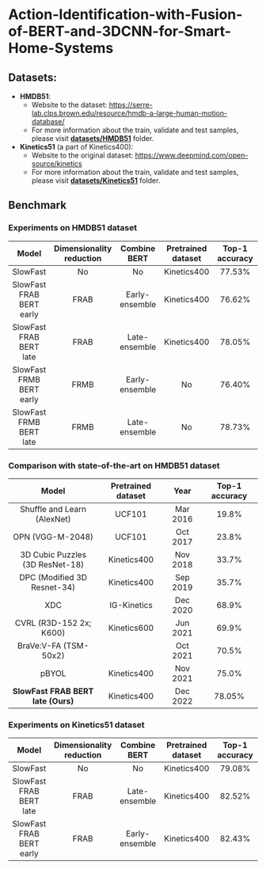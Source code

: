 # Action-Identification-with-Fusion-of-BERT-and-3DCNN-for-Smart-Home-Systems

## Datasets:
  - **HMDB51**:
    - Website to the dataset: https://serre-lab.clps.brown.edu/resource/hmdb-a-large-human-motion-database/
    - For more information about the train, validate and test samples, please visit <a href="datasets/HMDB51"><strong>datasets/HMDB51</strong></a> folder.
  - **Kinetics51** (a part of Kinetics400): 
    - Website to the original dataset: https://www.deepmind.com/open-source/kinetics
    - For more information about the train, validate and test samples, please visit <a href="datasets/Kinetics51"><strong>datasets/Kinetics51</strong></a> folder.

## Benchmark

### Experiments on HMDB51 dataset
| Model | Dimensionality reduction | Combine BERT | Pretrained dataset | Top-1 accuracy | Top-3 accuracy |
| :---: | :---: | :---: | :---: | :---: | :---: |
| SlowFast | No | No | Kinetics400 | 77.53% | 90.87% |
| SlowFast FRAB BERT early | FRAB | Early-ensemble | Kinetics400 | 76.62% | 91.03% |
| SlowFast FRAB BERT late | FRAB | Late-ensemble | Kinetics400 | 78.05% | 91.63% |
| SlowFast FRMB BERT early | FRMB | Early-ensemble | No | 76.40% | 91.40% |
| SlowFast FRMB BERT late | FRMB | Late-ensemble | No | 78.73% | 91.40% |

### Comparison with state-of-the-art on HMDB51 dataset
| Model | Pretrained dataset | Year | Top-1 accuracy |
| :---: | :---: | :---: | :---: |
| Shuffle and Learn (AlexNet) | UCF101 | Mar 2016 | 19.8% |
| OPN (VGG-M-2048) | UCF101 | Oct 2017 | 23.8% |
| 3D Cubic Puzzles (3D ResNet-18) | Kinetics400 | Nov 2018 | 33.7% |
| DPC (Modified 3D Resnet-34) | Kinetics400 | Sep 2019 | 35.7% |
| XDC | IG-Kinetics | Dec 2020 | 68.9% |
| CVRL (R3D-152 2x; K600) | Kinetics600 | Jun 2021 | 69.9% |
| BraVe:V-FA (TSM-50x2) |  | Oct 2021 | 70.5% |
| pBYOL | Kinetics400 | Nov 2021 | 75.0% |
| **SlowFast FRAB BERT late (Ours)** | Kinetics400 | Dec 2022 | 78.05% |

### Experiments on Kinetics51 dataset
| Model | Dimensionality reduction | Combine BERT | Pretrained dataset | Top-1 accuracy | Top-3 accuracy |
| :---: | :---: | :---: | :---: | :---: | :---: |
| SlowFast | No | No | Kinetics400 | 79.08% | 93.14% |
| SlowFast FRAB BERT late | FRAB | Late-ensemble | Kinetics400 | 82.52% | 95.02% |
| SlowFast FRAB BERT early | FRAB | Early-ensemble | Kinetics400 | 82.43% | 94.61% |
